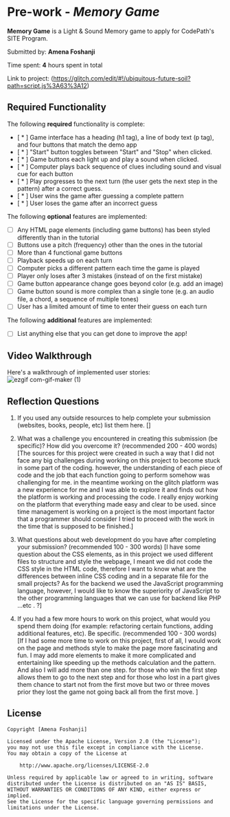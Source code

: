# Pre-work - *Memory Game*

**Memory Game** is a Light & Sound Memory game to apply for CodePath's SITE Program. 

Submitted by: **Amena Foshanji**

Time spent: **4** hours spent in total

Link to project: (https://glitch.com/edit/#!/ubiquitous-future-soil?path=script.js%3A63%3A12)

## Required Functionality

The following **required** functionality is complete:

* [ * ] Game interface has a heading (h1 tag), a line of body text (p tag), and four buttons that match the demo app
* [ * ] "Start" button toggles between "Start" and "Stop" when clicked. 
* [ * ] Game buttons each light up and play a sound when clicked. 
* [ * ] Computer plays back sequence of clues including sound and visual cue for each button
* [ * ] Play progresses to the next turn (the user gets the next step in the pattern) after a correct guess. 
* [ * ] User wins the game after guessing a complete pattern
* [ * ] User loses the game after an incorrect guess

The following **optional** features are implemented:

* [ ] Any HTML page elements (including game buttons) has been styled differently than in the tutorial
* [ ] Buttons use a pitch (frequency) other than the ones in the tutorial
* [ ] More than 4 functional game buttons
* [ ] Playback speeds up on each turn
* [ ] Computer picks a different pattern each time the game is played
* [ ] Player only loses after 3 mistakes (instead of on the first mistake)
* [ ] Game button appearance change goes beyond color (e.g. add an image)
* [ ] Game button sound is more complex than a single tone (e.g. an audio file, a chord, a sequence of multiple tones)
* [ ] User has a limited amount of time to enter their guess on each turn

The following **additional** features are implemented:

- [ ] List anything else that you can get done to improve the app!

## Video Walkthrough

Here's a walkthrough of implemented user stories:
![ezgif com-gif-maker (1)](https://user-images.githubusercontent.com/40921232/111859028-23542380-8914-11eb-9287-500b8c02fba8.gif)



## Reflection Questions
1. If you used any outside resources to help complete your submission (websites, books, people, etc) list them here. 
[]

2. What was a challenge you encountered in creating this submission (be specific)? How did you overcome it? (recommended 200 - 400 words) 
[The sources for this project were created in such a way that I did not face any big challenges during working on this project to become stuck in some part of the coding. however, the understanding of each piece of code and the job that each function going to perform somehow was challenging for me.  in the meantime working on the glitch platform was a new experience for me and I was able to explore it and finds out how the platform is working and processing the code. I really enjoy working on the platform that everything made easy and clear to be used. since time management is working on a project is the most important factor that a programmer should consider I tried to proceed with the work in the time that is supposed to be finished.]

3. What questions about web development do you have after completing your submission? (recommended 100 - 300 words) 
[I have some question about the CSS elements, as in this project we used different files to structure and style the webpage, I meant we did not code the CSS style in the HTML code, therefore I want to know what are the differences between inline CSS coding and in a separate file for the small projects?
As for the backend we used the JavaScript programming language, however, I would like to know the superiority of JavaScript to the other programming languages that we can use for backend like PHP ...etc . ?]

4. If you had a few more hours to work on this project, what would you spend them doing (for example: refactoring certain functions, adding additional features, etc). Be specific. (recommended 100 - 300 words) 
[If I had some more time to work on this project, first of all, I would work on the page and methods style to make the page more fascinating and fun. I  may add more elements to make it more complicated and entertaining like speeding up the methods calculation and the pattern. And also I will add more than one step. for those who win the first step allows them to go to the next step and for those who lost in a part gives them chance to start not from the first move but two or three moves prior they lost the game not going back all from the first move. ]



## License

    Copyright [Amena Foshanji]

    Licensed under the Apache License, Version 2.0 (the "License");
    you may not use this file except in compliance with the License.
    You may obtain a copy of the License at

        http://www.apache.org/licenses/LICENSE-2.0

    Unless required by applicable law or agreed to in writing, software
    distributed under the License is distributed on an "AS IS" BASIS,
    WITHOUT WARRANTIES OR CONDITIONS OF ANY KIND, either express or implied.
    See the License for the specific language governing permissions and
    limitations under the License.
